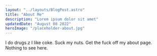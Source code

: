 ```yaml
---
layout: "../layouts/BlogPost.astro"
title: "About Me"
description: "Lorem ipsum dolor sit amet"
updatedDate: "August 08 2022"
heroImage: "/placeholder-about.jpg"
---
```

I do drugs.z I like coke. Suck my nuts. Get the fuck off my about page. Nothing to see here.